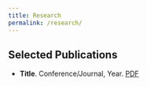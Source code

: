 ```yaml
---
title: Research
permalink: /research/
---
```


## Selected Publications

- **Title**. Conference/Journal, Year. [PDF](#)